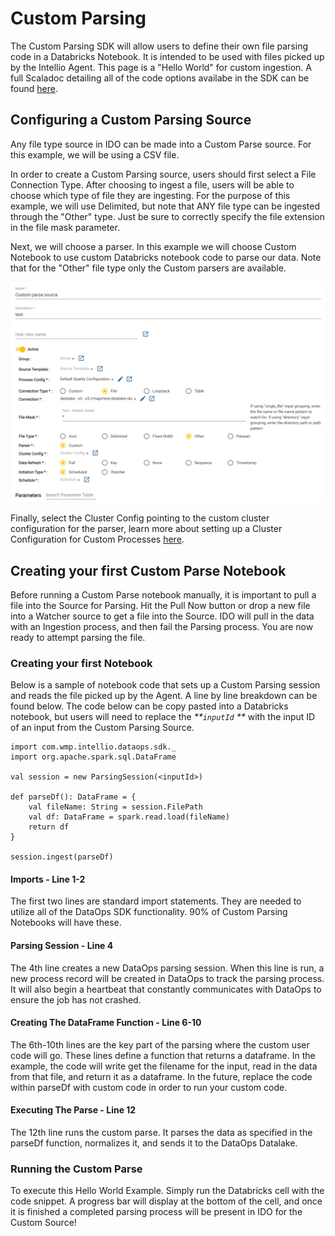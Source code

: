 # Custom Parsing

The Custom Parsing SDK will allow users to define their own file parsing code in a Databricks Notebook. It is intended to be used with files picked up by the Intellio Agent. This page is a "Hello World" for custom ingestion. A full Scaladoc detailing all of the code options availabe in the SDK can be found [here](https://docs.intellio.wmp.com/com/wmp/intellio/dataops/sdk/IngestionSession.html).

## Configuring a Custom Parsing Source

Any file type source in IDO can be made into a Custom Parse source.  For this example, we will be using a CSV file.&#x20;

In order to create a Custom Parsing source, users should first select a File Connection Type. After choosing to ingest a file, users will be able to choose which type of file they are ingesting. For the purpose of this example, we will use Delimited, but note that ANY file type can be ingested through the "Other" type. Just be sure to correctly specify the file extension in the file mask parameter.

Next, we will choose a parser. In this example we will choose Custom Notebook to use custom Databricks notebook code to parse our data. Note that for the "Other" file type only the Custom parsers are available.&#x20;

![](<../../.gitbook/assets/image (385) (1) (1) (1).png>)

Finally, select the Cluster Config pointing to the custom cluster configuration for the parser, learn more about setting up a Cluster Configuration for Custom Processes [here](../system-configuration/cluster-and-process-configuration-overview/cluster-configuration/cluster-configuration-for-custom-processing-steps.md).

## Creating your first Custom Parse Notebook

Before running a Custom Parse notebook manually, it is important to pull a file into the Source for Parsing. Hit the Pull Now button or drop a new file into a Watcher source to get a file into the Source. IDO will pull in the data with an Ingestion process, and then fail the Parsing process. You are now ready to attempt parsing the file.

### Creating your first Notebook

Below is a sample of notebook code that sets up a Custom Parsing session and reads the file picked up by the Agent. A line by line breakdown can be found below. The code below can be copy pasted into a Databricks notebook, but users will need to replace the _**`inputId` **_ with the input ID of an input from the Custom Parsing Source.

```
import com.wmp.intellio.dataops.sdk._
import org.apache.spark.sql.DataFrame

val session = new ParsingSession(<inputId>) 

def parseDf(): DataFrame = {
    val fileName: String = session.FilePath
    val df: DataFrame = spark.read.load(fileName)
    return df
}

session.ingest(parseDf)
```

#### Imports - Line 1-2

The first two lines are standard import statements. They are needed to utilize all of the DataOps SDK functionality. 90% of Custom Parsing Notebooks will have these.

#### Parsing Session - Line 4

The 4th line creates a new DataOps parsing session. When this line is run, a new process record will be created in DataOps to track the parsing process. It will also begin a heartbeat that constantly communicates with DataOps to ensure the job has not crashed.&#x20;

#### Creating The DataFrame Function - Line 6-10

The 6th-10th lines are the key part of the parsing where the custom user code will go. These lines define a function that returns a dataframe. In the example, the code will write get the filename for the input, read in the data from that file, and return it as a dataframe. In the future, replace the code within parseDf with custom code in order to run your custom code.

#### Executing The Parse - Line 12

The 12th line runs the custom parse. It parses the data as specified in the parseDf function, normalizes it, and sends it to the DataOps Datalake.

### Running the Custom Parse

To execute this Hello World Example. Simply run the Databricks cell with the code snippet. A progress bar will display at the bottom of the cell, and once it is finished a completed parsing process will be present in IDO for the Custom Source!







